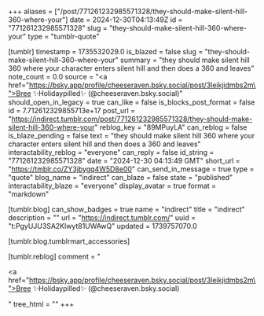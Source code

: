 +++
aliases = ["/post/771261232985571328/they-should-make-silent-hill-360-where-your"]
date = 2024-12-30T04:13:49Z
id = "771261232985571328"
slug = "they-should-make-silent-hill-360-where-your"
type = "tumblr-quote"

[tumblr]
timestamp = 1735532029.0
is_blazed = false
slug = "they-should-make-silent-hill-360-where-your"
summary = "they should make silent hill 360 where your character enters silent hill and then does a 360 and leaves"
note_count = 0.0
source = "<a href=\"https://bsky.app/profile/cheeseraven.bsky.social/post/3leikjidmbs2m\">Bree ✨Holidaypilled✨ (@cheeseraven.bsky.social)</a>"
should_open_in_legacy = true
can_like = false
is_blocks_post_format = false
id = 7.712612329855713e+17
post_url = "https://indirect.tumblr.com/post/771261232985571328/they-should-make-silent-hill-360-where-your"
reblog_key = "89MPuyLA"
can_reblog = false
is_blaze_pending = false
text = "they should make silent hill 360 where your character enters silent hill and then does a 360 and leaves"
interactability_reblog = "everyone"
can_reply = false
id_string = "771261232985571328"
date = "2024-12-30 04:13:49 GMT"
short_url = "https://tmblr.co/ZY3jbygq4W5D8e00"
can_send_in_message = true
type = "quote"
blog_name = "indirect"
can_blaze = false
state = "published"
interactability_blaze = "everyone"
display_avatar = true
format = "markdown"

[tumblr.blog]
can_show_badges = true
name = "indirect"
title = "indirect"
description = ""
url = "https://indirect.tumblr.com/"
uuid = "t:PgyUJU3SA2Klwyt81UWAwQ"
updated = 1739757070.0

[tumblr.blog.tumblrmart_accessories]

[tumblr.reblog]
comment = "<p><a href=\"https://bsky.app/profile/cheeseraven.bsky.social/post/3leikjidmbs2m\">Bree ✨Holidaypilled✨ (@cheeseraven.bsky.social)</a></p>"
tree_html = ""
+++
